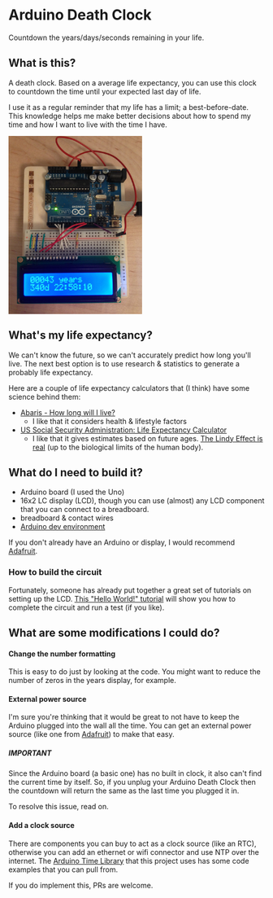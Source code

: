 # Arduino Death Clock

Countdown the years/days/seconds remaining in your life.


## What is this?

A death clock. Based on a average life expectancy, you can use this
clock to countdown the time until your expected last day of life.

I use it as a regular reminder that my life has a limit; a
best-before-date. This knowledge helps me make better decisions about
how to spend my time and how I want to live with the time I have.


<img src="example.jpg" align="center" height="350" width="263" alt="I hope your death is further away than mine!">


## What's my life expectancy?

We can't know the future, so we can't accurately predict how long
you'll live. The next best option is to use research & statistics to
generate a probably life expectancy.

Here are a couple of life expectancy calculators that (I think) have
some science behind them:

+ [Abaris - How long will I live?](https://www.myabaris.com/tools/life-expectancy-calculator-how-long-will-i-live/)
  + I like that it considers health & lifestyle factors
+ [US Social Security Administration: Life Expectancy Calculator](https://www.ssa.gov/planners/lifeexpectancy.html)
  + I like that it gives estimates based on future ages. [The Lindy Effect is real](https://en.wikipedia.org/wiki/Lindy_effect) (up to the biological limits of the human body).



## What do I need to build it?

+ Arduino board (I used the Uno)
+ 16x2 LC display (LCD), though you can use (almost) any LCD component that you can connect to a breadboard.
+ breadboard & contact wires
+ [Arduino dev environment](https://www.arduino.cc/en/Main/Software)

If you don't already have an Arduino or display, I would recommend
[Adafruit](https://www.adafruit.com/).


### How to build the circuit

Fortunately, someone has already put together a great set of tutorials
on setting up the LCD.
[This "Hello World!" tutorial](https://www.arduino.cc/en/Tutorial/HelloWorld)
will show you how to complete the circuit and run a test (if you
like).


## What are some modifications I could do?

#### Change the number formatting 

This is easy to do just by looking at the code. You might want to
reduce the number of zeros in the years display, for example.


#### External power source

I'm sure you're thinking that it would be great to not have to keep
the Arduino plugged into the wall all the time. You can get an
external power source (like one from
[Adafruit](https://www.adafruit.com/)) to make that easy.

##### IMPORTANT

Since the Arduino board (a basic one) has no built in clock, it also
can't find the current time by itself. So, if you unplug your Arduino
Death Clock then the countdown will return the same as the last time
you plugged it in.

To resolve this issue, read on.



#### Add a clock source

There are components you can buy to act as a clock source (like an
RTC), otherwise you can add an ethernet or wifi connector and use NTP
over the internet. The
[Arduino Time Library](https://github.com/PaulStoffregen/Time) that
this project uses has some code examples that you can pull from. 

If you do implement this, PRs are welcome.

